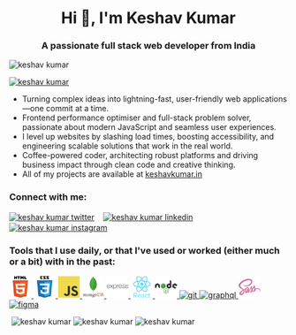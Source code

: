 <h1 align="center">Hi 👋, I'm Keshav Kumar</h1>
<h3 align="center">A passionate full stack web developer from India</h3>

<p align="left"> <img src="https://komarev.com/ghpvc/?username=keshavkumar-in&label=Profile%20views&color=0e75b6&style=flat" alt="keshav kumar" /> </p>

<p align="left"> <a href="https://github.com/ryo-ma/github-profile-trophy"><img src="https://github-profile-trophy.vercel.app/?username=keshavkumar-in" alt="keshav kumar" /></a> </p>

- Turning complex ideas into lightning-fast, user-friendly web applications—one commit at a time.
- Frontend performance optimiser and full-stack problem solver, passionate about modern JavaScript and seamless user experiences.
- I level up websites by slashing load times, boosting accessibility, and engineering scalable solutions that work in the real world.
- Coffee-powered coder, architecting robust platforms and driving business impact through clean code and creative thinking.
- All of my projects are available at [keshavkumar.in](https://keshavkumar.in)

<h3 align="left">Connect with me:</h3>
<p align="left">
<a href="https://twitter.com/keshavcodes" target="blank"><img align="center" src="https://cdn2.iconfinder.com/data/icons/social-media-2285/512/1_Twitter_colored_svg-512.png" alt="keshav kumar twitter" height="30" width="30" /></a>&nbsp;&nbsp;&nbsp;
<a href="https://www.linkedin.com/in/keshavkumar-in/" target="blank"><img align="center" src="https://cdn2.iconfinder.com/data/icons/social-media-2285/512/1_Linkedin_unofficial_colored_svg-512.png" alt="keshav kumar linkedin" height="30" width="30" /></a>&nbsp;&nbsp;&nbsp;
<a href="https://instagram.com/keshavkumar_in" target="blank"><img align="center" src="https://cdn2.iconfinder.com/data/icons/social-media-2285/512/1_Instagram_colored_svg_1-512.png" alt="keshav kumar instagram" height="30" width="30" /></a>
</p>

<h3 align="left">Tools that I use daily, or that I've used or worked (either much or a bit) with in the past:</h3>
<p align="left"><a href="https://www.w3.org/html/" target="_blank"> <img src="https://raw.githubusercontent.com/devicons/devicon/master/icons/html5/html5-original-wordmark.svg" alt="html5" width="40" height="40"/> </a><a href="https://www.w3schools.com/css/" target="_blank"> <img src="https://raw.githubusercontent.com/devicons/devicon/master/icons/css3/css3-original-wordmark.svg" alt="css3" width="40" height="40"/> </a><a href="https://developer.mozilla.org/en-US/docs/Web/JavaScript" target="_blank"> <img src="https://raw.githubusercontent.com/devicons/devicon/master/icons/javascript/javascript-original.svg" alt="javascript" width="40" height="40"/> </a><a href="https://www.mongodb.com/" target="_blank"> <img src="https://raw.githubusercontent.com/devicons/devicon/master/icons/mongodb/mongodb-original-wordmark.svg" alt="mongodb" width="40" height="40"/> </a><a href="https://expressjs.com" target="_blank"> <img src="https://raw.githubusercontent.com/devicons/devicon/master/icons/express/express-original-wordmark.svg" alt="express" width="40" height="40"/> </a><a href="https://reactjs.org/" target="_blank"> <img src="https://raw.githubusercontent.com/devicons/devicon/master/icons/react/react-original-wordmark.svg" alt="react" width="40" height="40"/> </a><a href="https://nodejs.org" target="_blank"> <img src="https://raw.githubusercontent.com/devicons/devicon/master/icons/nodejs/nodejs-original-wordmark.svg" alt="nodejs" width="40" height="40"/> </a>  <a href="https://git-scm.com/" target="_blank"> <img src="https://www.vectorlogo.zone/logos/git-scm/git-scm-icon.svg" alt="git" width="40" height="40"/> </a> <a href="https://graphql.org" target="_blank"> <img src="https://www.vectorlogo.zone/logos/graphql/graphql-icon.svg" alt="graphql" width="40" height="40"/> </a><a href="https://sass-lang.com" target="_blank"> <img src="https://raw.githubusercontent.com/devicons/devicon/master/icons/sass/sass-original.svg" alt="sass" width="40" height="40"/> </a><a href="https://www.figma.com/" target="_blank"> <img src="https://www.vectorlogo.zone/logos/figma/figma-icon.svg" alt="figma" width="40" height="40"/> </a></p>


 <a>&nbsp;<img  src="https://github-readme-stats-keshavkumardev.vercel.app/api?username=keshavkumar-in&count_private=true&show_icons=true&theme=radical&locale=en" alt="keshav kumar" /></a>
 <a><img  src="https://github-readme-stats-keshavkumardev.vercel.app/api/top-langs?username=keshavkumar-in&count_private=true&show_icons=true&theme=radical&locale=en&layout=compact" alt="keshav kumar" /></a>
<a><img  src="https://github-readme-streak-stats.herokuapp.com/?user=keshavkumar-in&" alt="keshav kumar" /></a>
